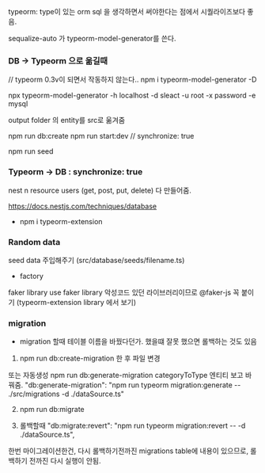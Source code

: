 typeorm: type이 있는 orm
sql 을 생각하면서 써야한다는 점에서 시퀄라이즈보다 좋음.

sequalize-auto 가 typeorm-model-generator를 쓴다.

### DB -> Typeorm 으로 욺길때

// typeorm 0.3v이 되면서 작동하지 않는다..
npm i typeorm-model-generator -D

npx typeorm-model-generator -h localhost -d sleact -u root -x password -e mysql

output folder 의 entity를 src로 욺겨줌

npm run db:create
npm run start:dev
// synchronize: true

npm run seed

### Typeorm -> DB : synchronize: true

nest n resource users (get, post, put, delete) 다 만들어줌.

https://docs.nestjs.com/techniques/database

- npm i typeorm-extension

### Random data

seed data 주입해주기 (src/database/seeds/filename.ts)

- factory

faker library use
faker library 악성코드 있던 라이브러리이므로
@faker-js 꼭 붙이기
(typeorm-extension library 에서 보기)

### migration

- migration 할때 테이블 이름을 바꿨다던가. 했을떄 잘못 했으면 롤백하는 것도 있음

1. npm run db:create-migration
   한 후 파일 변경

또는 자동생성
npm run db:generate-migration categoryToType
엔티티 보고 바꿔줌.
"db:generate-migration": "npm run typeorm migration:generate -- ./src/migrations -d ./dataSource.ts"

2. npm run db:migrate

3. 롤백할때
   "db:migrate:revert": "npm run typeorm migration:revert -- -d ./dataSource.ts",

한번 마이그레이션한건, 다시 롤백하기전까진 migrations table에 내용이 있으므로, 롤백하기 전까진 다시 실행이 안됨.

###
